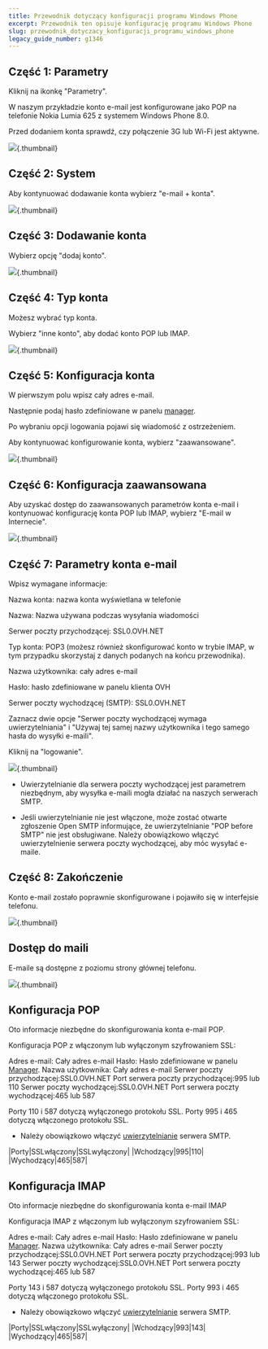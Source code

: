```yaml
---
title: Przewodnik dotyczący konfiguracji programu Windows Phone
excerpt: Przewodnik ten opisuje konfigurację programu Windows Phone
slug: przewodnik_dotyczacy_konfiguracji_programu_windows_phone
legacy_guide_number: g1346
---
```



## Część 1: Parametry
Kliknij na ikonkę "Parametry".

W naszym przykładzie konto e-mail jest konfigurowane jako POP na telefonie Nokia Lumia 625 z systemem Windows Phone 8.0.

Przed dodaniem konta sprawdź, czy połączenie 3G lub Wi-Fi jest aktywne.

![](images/img_1501.jpg){.thumbnail}


## Część 2: System
Aby kontynuować dodawanie konta wybierz "e-mail + konta".

![](images/img_1502.jpg){.thumbnail}


## Część 3: Dodawanie konta
Wybierz opcję "dodaj konto".

![](images/img_1503.jpg){.thumbnail}


## Część 4: Typ konta
Możesz wybrać typ konta.

Wybierz "inne konto", aby dodać konto POP lub IMAP.

![](images/img_1504.jpg){.thumbnail}


## Część 5: Konfiguracja konta
W pierwszym polu wpisz cały adres e-mail. 

Następnie podaj hasło zdefiniowane w panelu [manager](https://www.ovh.pl/managerv3/).

Po wybraniu opcji logowania pojawi się wiadomość z ostrzeżeniem.

Aby kontynuować konfigurowanie konta, wybierz "zaawansowane".

![](images/img_1505.jpg){.thumbnail}


## Część 6: Konfiguracja zaawansowana
Aby uzyskać dostęp do zaawansowanych parametrów konta e-mail i kontynuować konfigurację konta POP lub IMAP, wybierz "E-mail w Internecie".

![](images/img_1506.jpg){.thumbnail}


## Część 7: Parametry konta e-mail
Wpisz wymagane informacje:


Nazwa konta: nazwa konta wyświetlana w telefonie

Nazwa: Nazwa używana podczas wysyłania wiadomości

Serwer poczty przychodzącej: SSL0.OVH.NET

Typ konta: POP3 (możesz również skonfigurować konto w trybie IMAP, w tym przypadku skorzystaj z danych podanych na końcu przewodnika).

Nazwa użytkownika: cały adres e-mail

Hasło: hasło zdefiniowane w panelu klienta OVH

Serwer poczty wychodzącej (SMTP): SSL0.OVH.NET

Zaznacz dwie opcje "Serwer poczty wychodzącej wymaga uwierzytelniania" i "Używaj tej samej nazwy użytkownika i tego samego hasła do wysyłki e-maili".

Kliknij na "logowanie".

![](images/img_2401.jpg){.thumbnail}

- Uwierzytelnianie dla serwera poczty wychodzącej jest parametrem niezbędnym, aby wysyłka e-maili mogła działać na naszych serwerach SMTP. 

- Jeśli uwierzytelnianie nie jest włączone, może zostać otwarte zgłoszenie Open SMTP informujące, że uwierzytelnianie "POP before SMTP" nie jest obsługiwane. Należy obowiązkowo włączyć uwierzytelnienie serwera poczty wychodzącej, aby móc wysyłać e-maile.




## Część 8: Zakończenie
Konto e-mail zostało poprawnie skonfigurowane i pojawiło się w interfejsie telefonu.

![](images/img_1508.jpg){.thumbnail}


## Dostęp do maili
E-maile są dostępne z poziomu strony głównej telefonu.

![](images/img_1509.jpg){.thumbnail}


## Konfiguracja POP
Oto informacje niezbędne do skonfigurowania konta e-mail POP.

Konfiguracja POP z włączonym lub wyłączonym szyfrowaniem SSL:

Adres e-mail: Cały adres e-mail
Hasło: Hasło zdefiniowane w panelu [Manager](https://www.ovh.com/managerv3/).
Nazwa użytkownika: Cały adres e-mail
Serwer poczty przychodzącej:SSL0.OVH.NET
Port serwera poczty przychodzącej:995 lub 110
Serwer poczty wychodzącej:SSL0.OVH.NET
Port serwera poczty wychodzącej:465 lub 587

Porty 110 i 587 dotyczą wyłączonego protokołu SSL.
Porty 995 i 465 dotyczą włączonego protokołu SSL.


- Należy obowiązkowo włączyć [uwierzytelnianie](#configuration_du_compte_e-mail_mutualise_sous_windows_phone_8_partie_7_parametres_du_compte_e-mail) serwera SMTP.


|Porty|SSLwłączony|SSLwyłączony|
|Wchodzący|995|110|
|Wychodzący|465|587|




## Konfiguracja IMAP
Oto informacje niezbędne do skonfigurowania konta e-mail IMAP

Konfiguracja IMAP z włączonym lub wyłączonym szyfrowaniem SSL:

Adres e-mail: Cały adres e-mail
Hasło: Hasło zdefiniowane w panelu [Manager](https://www.ovh.com/managerv3/).
Nazwa użytkownika: Cały adres e-mail
Serwer poczty przychodzącej:SSL0.OVH.NET
Port serwera poczty przychodzącej:993 lub 143
Serwer poczty wychodzącej:SSL0.OVH.NET
Port serwera poczty wychodzącej:465 lub 587

Porty 143 i 587 dotyczą wyłączonego protokołu SSL.
Porty 993 i 465 dotyczą włączonego protokołu SSL.


- Należy obowiązkowo włączyć [uwierzytelnianie](#configuration_du_compte_e-mail_mutualise_sous_windows_phone_8_partie_7_parametres_du_compte_e-mail) serwera SMTP.


|Porty|SSLwłączony|SSLwyłączony|
|Wchodzący|993|143|
|Wychodzący|465|587|



